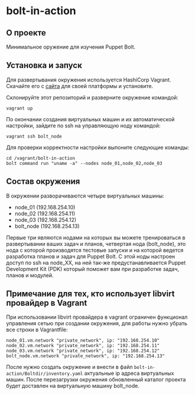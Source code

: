 # bolt-in-action
## О проекте
Минимальное оружение для изучения Puppet Bolt.

## Установка и запуск
Для развертывания окружения используется HashiCorp Vagrant. Скачайте его с [сайта](https://www.vagrantup.com/) для своей платформы и установите.

Склонируйте этот репозиторий и разверните окружение командой:

```
vagrant up
```

По окончании создания виртуальных машин и их автоматической настройки, зайдите по ssh на управляющую ноду командой:

```
vagrant ssh bolt_node
```

Для проверки корректности настройки выпоните следующие команды:

```
cd /vagrant/bolt-in-action
bolt command run "uname -a" --nodes node_01,node_02,node_03
```
## Состав окружения
В окружении разворачиваются четыре виртуальных машины:

* node_01 (192.168.254.10)
* node_02 (192.168.254.11)
* node_03 (192.168.254.12)
* bolt_node (192.168.254.13)

Первые три являются нодами на которых вы можете тренироваться в развертывании ваших задач и планов, четвертая нода (bolt_node), это нода с которой производятся тестовые запуски и на которой ведется разработка планов и задач для Puppet Bolt. С этой ноды настроен доступ по ssh на node_XX, на ней так-же предустанавливается Puppet Development Kit (PDK) который поможет вам при разработке задач, планов и модулей. 

## Примечание для тех, кто использует libvirt провайдер в Vagrant
При использовании libvirt провайдера в vagrant ограничен функционал управления сетью при создании окружения, для работы нужно убрать все строки в Vagrantfile:
```
node_01.vm.network "private_network", ip: "192.168.254.10"
node_02.vm.network "private_network", ip: "192.168.254.11"
node_03.vm.network "private_network", ip: "192.168.254.12"
bolt_node.vm.network "private_network", ip: "192.168.254.13"
```
После нужно создать окружение и внести в файл `bolt-in-action/Boltdir/inventory.yaml` актуальные ip адреса виртуальных машин. После перезагрузки окружения обновленный каталог проекта будет доставлен на виртуальную машину bolt_node.
